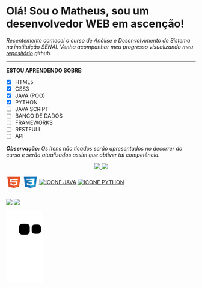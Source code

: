 # Olá! Sou o Matheus, sou um desenvolvedor WEB em ascenção!

_Recentemente comecei o curso de Análise e Desenvolvimento de Sistema na instituição SENAI. Venha acompanhar meu progresso visualizando meu [repositório](https://github.com/Ma7hs?tab=repositories) github._

---

**ESTOU APRENDENDO SOBRE:**

- [x] HTML5
- [x] CSS3
- [x] JAVA (POO)
- [x] PYTHON
- [ ] JAVA SCRIPT
- [ ] BANCO DE DADOS
- [ ] FRAMEWORKS
- [ ] RESTFULL
- [ ] API

**_Observação:_** _Os itens não ticados serão apresentados no decorrer do curso e serão atualizados assim que obtiver tal competência._


<div align="center">
  <a href="https://github.com/Ma7hs">
  <img height="150em" src="https://github-readme-stats.vercel.app/api?username=ma7hs&show_icons=true&theme=radical"/>
  <img height="150em" src="https://github-readme-stats.vercel.app/api/top-langs/?username=MA7HS&layout=compact&langs_count=7&theme=radical"/>
</div>
<div style="display: inline_block"><br>
  <img align="center" alt="ICONE HTML" height="30" width="40" src="https://raw.githubusercontent.com/devicons/devicon/master/icons/html5/html5-original.svg">
  <img align="center" alt="ICONE CSS" height="30" width="40" src="https://raw.githubusercontent.com/devicons/devicon/master/icons/css3/css3-original.svg">
  <img align="center" alt="ICONE JAVA" height="30" width="30" src="https://cdn-icons-png.flaticon.com/512/3291/3291669.png">
  <img align="center" alt="ICONE PYTHON" height="30" width="30" src="https://img.icons8.com/color/48/null/python--v1.png">

</div>
  
  ##
 
<div> 
  <a href = "mailto:matheus.siqueira@gmail.com"><img src="https://img.shields.io/badge/-Gmail-%23333?style=for-the-badge&logo=gmail&logoColor=white" target="_blank"></a>
  <a href="https://www.linkedin.com/in/vinicius-nunes-300552210/" target="_blank"><img src="https://img.shields.io/badge/-LinkedIn-%230077B5?style=for-the-badge&logo=linkedin&logoColor=white" target="_blank"></a> 
 
  ![Snake animation](https://github.com/rafaballerini/rafaballerini/blob/output/github-contribution-grid-snake.svg)


</div>
